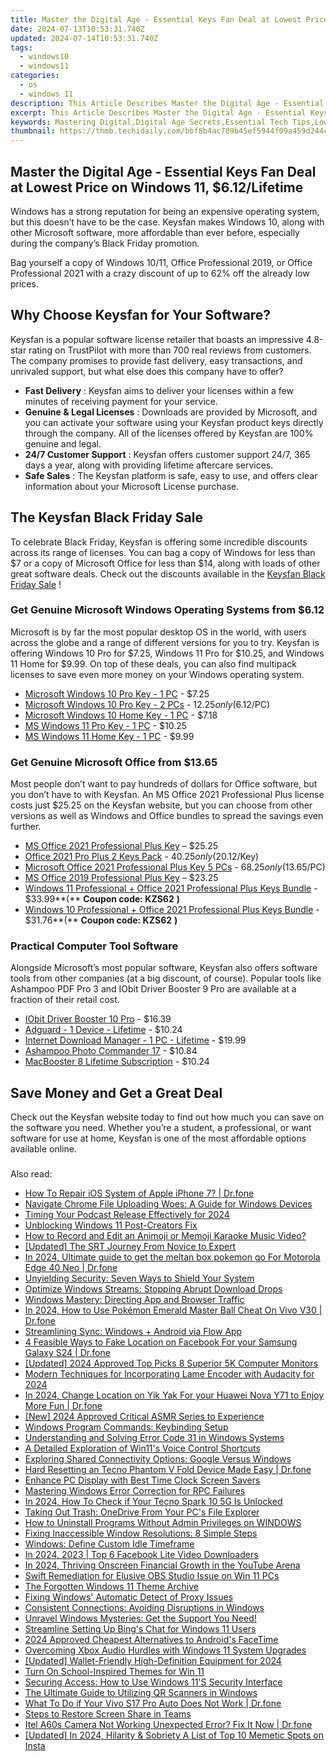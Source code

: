 ```yaml
---
title: Master the Digital Age - Essential Keys Fan Deal at Lowest Price on Windows 11, $6.12/Lifetime
date: 2024-07-13T10:53:31.740Z
updated: 2024-07-14T10:53:31.740Z
tags:
  - windows10
  - windows11
categories:
  - os
  - windows 11
description: This Article Describes Master the Digital Age - Essential Keys Fan Deal at Lowest Price on Windows 11, $6.12/Lifetime
excerpt: This Article Describes Master the Digital Age - Essential Keys Fan Deal at Lowest Price on Windows 11, $6.12/Lifetime
keywords: Mastering Digital,Digital Age Secrets,Essential Tech Tips,Low-Price Windows Deals,Lifetime Tech Savings,Fan Deal Advantage,Affordable PC Access
thumbnail: https://thmb.techidaily.com/bbf8b4ac709b45ef5944f09a459d244c293de523e01954b86b12ee5efc9e9834.jpg
---
```


## Master the Digital Age - Essential Keys Fan Deal at Lowest Price on Windows 11, $6.12/Lifetime

 Windows has a strong reputation for being an expensive operating system, but this doesn’t have to be the case. Keysfan makes Windows 10, along with other Microsoft software, more affordable than ever before, especially during the company’s Black Friday promotion.

 Bag yourself a copy of Windows 10/11, Office Professional 2019, or Office Professional 2021 with a crazy discount of up to 62% off the already low prices.

## Why Choose Keysfan for Your Software?

 Keysfan is a popular software license retailer that boasts an impressive 4.8-star rating on TrustPilot with more than 700 real reviews from customers. The company promises to provide fast delivery, easy transactions, and unrivaled support, but what else does this company have to offer?

* **Fast Delivery** : Keysfan aims to deliver your licenses within a few minutes of receiving payment for your service.
* **Genuine & Legal Licenses** : Downloads are provided by Microsoft, and you can activate your software using your Keysfan product keys directly through the company. All of the licenses offered by Keysfan are 100% genuine and legal.
* **24/7 Customer Support** : Keysfan offers customer support 24/7, 365 days a year, along with providing lifetime aftercare services.
* **Safe Sales** : The Keysfan platform is safe, easy to use, and offers clear information about your Microsoft License purchase.

## The Keysfan Black Friday Sale

 To celebrate Black Friday, Keysfan is offering some incredible discounts across its range of licenses. You can bag a copy of Windows for less than $7 or a copy of Microsoft Office for less than $14, along with loads of other great software deals. Check out the discounts available in the [Keysfan Black Friday Sale](https://www.keysfan.com/black-friday-sale-storm.html?ksf=vky35) !

### Get Genuine Microsoft Windows Operating Systems from $6.12

 Microsoft is by far the most popular desktop OS in the world, with users across the globe and a range of different versions for you to try. Keysfan is offering Windows 10 Pro for $7.25, Windows 11 Pro for $10.25, and Windows 11 Home for $9.99\. On top of these deals, you can also find multipack licenses to save even more money on your Windows operating system.

* [Microsoft Windows 10 Pro Key - 1 PC](https://www.keysfan.com/microsoft-windows-10-pro-key.html?ksf=vky35) \- $7.25
* [Microsoft Windows 10 Pro Key - 2 PCs](https://www.keysfan.com/microsoft-windows-10-pro-key-2-pcs.html?ksf=vky35) \- $12.25 only ($6.12/PC)
* [Microsoft Windows 10 Home Key - 1 PC](https://www.keysfan.com/microsoft-windows-10-home-key.html?ksf=vky35) \- $7.18
* [MS Windows 11 Pro Key - 1 PC](https://www.keysfan.com/ms-microsoft-windows-11-pro-key.html?ksf=vky35) \- $10.25
* [MS Windows 11 Home Key - 1 PC](https://www.keysfan.com/windows-11-home-key-1-pc.html?ksf=vky35) \- $9.99

### Get Genuine Microsoft Office from $13.65

 Most people don’t want to pay hundreds of dollars for Office software, but you don’t have to with Keysfan. An MS Office 2021 Professional Plus license costs just $25.25 on the Keysfan website, but you can choose from other versions as well as Windows and Office bundles to spread the savings even further.

* [MS Office 2021 Professional Plus Key](https://www.keysfan.com/ms-office-2021-pro-plus-key.html?ksf=vky35) – $25.25
* [Office 2021 Pro Plus 2 Keys Pack](https://www.keysfan.com/2-office-2021-pro-plus-keys-pack.html?ksf=vky35) \- $40.25 only ($20.12/Key)
* [Microsoft Office 2021 Professional Plus Key 5 PCs](https://www.keysfan.com/office-2021-professional-plus-key-5pcs.html?ksf=vky35) \- $68.25 only ($13.65/PC)
* [MS Office 2019 Professional Plus Key](https://www.keysfan.com/ms-office-2019-pro-plus-key-1pc.html?ksf=vky35) – $23.25
* [Windows 11 Professional + Office 2021 Professional Plus Keys Bundle](https://www.keysfan.com/windows-11-pro-and-office-2021-pro-plus-key-bundle.html?ksf=vky35) \- $33.99**(** **Coupon code: KZS62** **)**
* [Windows 10 Professional + Office 2021 Professional Plus Keys Bundle](https://www.keysfan.com/windows-10-pro-and-office-2021-pro-plus-key-bundle.html?ksf=vky35) \- $31.76**(** **Coupon code: KZS62** **)**

### Practical Computer Tool Software

 Alongside Microsoft’s most popular software, Keysfan also offers software tools from other companies (at a big discount, of course). Popular tools like Ashampoo PDF Pro 3 and IObit Driver Booster 9 Pro are available at a fraction of their retail cost.

* [IObit Driver Booster 10 Pro](https://www.keysfan.com/iobit-driver-booster-10-pro.html?ksf=vky35) \- $16.39
* [Adguard - 1 Device - Lifetime](https://www.keysfan.com/adguard-for-windows-mac-android-ios.html?ksf=vky35) \- $10.24
* [Internet Download Manager - 1 PC - Lifetime](https://www.keysfan.com/internet-download-manager-1-pc-lifetime.html?ksf=vky35) \- $19.99
* [Ashampoo Photo Commander 17](https://www.keysfan.com/ashampoo-photo-commander-17.html?ksf=vky35) \- $10.84
* [MacBooster 8 Lifetime Subscription](https://www.keysfan.com/macbooster-8-lifetime-subscription.html?ksf=vky35) \- $10.24

## Save Money and Get a Great Deal

 Check out the Keysfan website today to find out how much you can save on the software you need. Whether you’re a student, a professional, or want software for use at home, Keysfan is one of the most affordable options available online.

###


<ins class="adsbygoogle"
     style="display:block"
     data-ad-format="autorelaxed"
     data-ad-client="ca-pub-7571918770474297"
     data-ad-slot="1223367746"></ins>



<ins class="adsbygoogle"
     style="display:block"
     data-ad-client="ca-pub-7571918770474297"
     data-ad-slot="8358498916"
     data-ad-format="auto"
     data-full-width-responsive="true"></ins>



<span class="atpl-alsoreadstyle">Also read:</span>
<div><ul>
<li><a href="https://techidaily.com/how-to-repair-ios-system-of-apple-iphone-7-drfone-by-drfone-ios-system-repair-ios-system-repair/"><u>How To Repair iOS System of Apple iPhone 7? | Dr.fone</u></a></li>
<li><a href="https://win11.techidaily.com/navigate-chrome-file-uploading-woes-a-guide-for-windows-devices/"><u>Navigate Chrome File Uploading Woes: A Guide for Windows Devices</u></a></li>
<li><a href="https://article-files.techidaily.com/timing-your-podcast-release-effectively-for-2024/"><u>Timing Your Podcast Release Effectively for 2024</u></a></li>
<li><a href="https://network-issues.techidaily.com/unblocking-windows-11-post-creators-fix/"><u>Unblocking Windows 11 Post-Creators Fix</u></a></li>
<li><a href="https://meme-emoji.techidaily.com/how-to-record-and-edit-an-animoji-or-memoji-karaoke-music-video/"><u>How to Record and Edit an Animoji or Memoji Karaoke Music Video?</u></a></li>
<li><a href="https://some-guidance.techidaily.com/updated-the-srt-journey-from-novice-to-expert/"><u>[Updated] The SRT Journey  From Novice to Expert</u></a></li>
<li><a href="https://android-pokemon-go.techidaily.com/in-2024-ultimate-guide-to-get-the-meltan-box-pokemon-go-for-motorola-edge-40-neo-drfone-by-drfone-virtual-android/"><u>In 2024, Ultimate guide to get the meltan box pokemon go For Motorola Edge 40 Neo | Dr.fone</u></a></li>
<li><a href="https://win11.techidaily.com/unyielding-security-seven-ways-to-shield-your-system/"><u>Unyielding Security: Seven Ways to Shield Your System</u></a></li>
<li><a href="https://win11.techidaily.com/optimize-windows-streams-stopping-abrupt-download-drops/"><u>Optimize Windows Streams: Stopping Abrupt Download Drops</u></a></li>
<li><a href="https://win11.techidaily.com/windows-mastery-directing-app-and-browser-traffic/"><u>Windows Mastery: Directing App and Browser Traffic</u></a></li>
<li><a href="https://change-location.techidaily.com/in-2024-how-to-use-pokemon-emerald-master-ball-cheat-on-vivo-v30-drfone-by-drfone-virtual-android/"><u>In 2024, How to Use Pokémon Emerald Master Ball Cheat On Vivo V30 | Dr.fone</u></a></li>
<li><a href="https://win11.techidaily.com/streamlining-sync-windows-plus-android-via-flow-app/"><u>Streamlining Sync: Windows + Android via Flow App</u></a></li>
<li><a href="https://location-social.techidaily.com/4-feasible-ways-to-fake-location-on-facebook-for-your-samsung-galaxy-s24-drfone-by-drfone-virtual-android/"><u>4 Feasible Ways to Fake Location on Facebook For your Samsung Galaxy S24 | Dr.fone</u></a></li>
<li><a href="https://vp-tips.techidaily.com/updated-2024-approved-top-picks-8-superior-5k-computer-monitors/"><u>[Updated] 2024 Approved  Top Picks  8 Superior 5K Computer Monitors</u></a></li>
<li><a href="https://sound-tweaking.techidaily.com/modern-techniques-for-incorporating-lame-encoder-with-audacity-for-2024/"><u>Modern Techniques for Incorporating Lame Encoder with Audacity for 2024</u></a></li>
<li><a href="https://location-social.techidaily.com/in-2024-change-location-on-yik-yak-for-your-huawei-nova-y71-to-enjoy-more-fun-drfone-by-drfone-virtual-android/"><u>In 2024, Change Location on Yik Yak For your Huawei Nova Y71 to Enjoy More Fun | Dr.fone</u></a></li>
<li><a href="https://facebook-video-footage.techidaily.com/new-2024-approved-critical-asmr-series-to-experience/"><u>[New] 2024 Approved  Critical ASMR Series to Experience</u></a></li>
<li><a href="https://win11.techidaily.com/windows-program-commands-keybinding-setup/"><u>Windows Program Commands: Keybinding Setup</u></a></li>
<li><a href="https://win11.techidaily.com/understanding-and-solving-error-code-31-in-windows-systems/"><u>Understanding and Solving Error Code 31 in Windows Systems</u></a></li>
<li><a href="https://win11.techidaily.com/a-detailed-exploration-of-win11s-voice-control-shortcuts/"><u>A Detailed Exploration of Win11's Voice Control Shortcuts</u></a></li>
<li><a href="https://win11.techidaily.com/exploring-shared-connectivity-options-google-versus-windows/"><u>Exploring Shared Connectivity Options: Google Versus Windows</u></a></li>
<li><a href="https://techidaily.com/hard-resetting-an-tecno-phantom-v-fold-device-made-easy-drfone-by-drfone-reset-android-reset-android/"><u>Hard Resetting an Tecno Phantom V Fold Device Made Easy | Dr.fone</u></a></li>
<li><a href="https://win11.techidaily.com/enhance-pc-display-with-best-time-clock-screen-savers/"><u>Enhance PC Display with Best Time Clock Screen Savers</u></a></li>
<li><a href="https://win11.techidaily.com/mastering-windows-error-correction-for-rpc-failures/"><u>Mastering Windows Error Correction for RPC Failures</u></a></li>
<li><a href="https://sim-unlock.techidaily.com/in-2024-how-to-check-if-your-tecno-spark-10-5g-is-unlocked-by-drfone-android/"><u>In 2024, How To Check if Your Tecno Spark 10 5G Is Unlocked</u></a></li>
<li><a href="https://win11.techidaily.com/taking-out-trash-onedrive-from-your-pcs-file-explorer/"><u>Taking Out Trash: OneDrive From Your PC's File Explorer</u></a></li>
<li><a href="https://win11.techidaily.com/how-to-uninstall-programs-without-admin-privileges-on-windows/"><u>How to Uninstall Programs Without Admin Privileges on WINDOWS</u></a></li>
<li><a href="https://win11.techidaily.com/fixing-inaccessible-window-resolutions-8-simple-steps/"><u>Fixing Inaccessible Window Resolutions: 8 Simple Steps</u></a></li>
<li><a href="https://win11.techidaily.com/windows-define-custom-idle-timeframe/"><u>Windows: Define Custom Idle Timeframe</u></a></li>
<li><a href="https://facebook-video-recording.techidaily.com/in-2024-2023-top-6-facebook-lite-video-downloaders/"><u>In 2024, 2023 | Top 6 Facebook Lite Video Downloaders</u></a></li>
<li><a href="https://youtube-stream.techidaily.com/in-2024-thriving-onscreen-financial-growth-in-the-youtube-arena/"><u>In 2024, Thriving Onscreen  Financial Growth in the YouTube Arena</u></a></li>
<li><a href="https://win11.techidaily.com/swift-remediation-for-elusive-obs-studio-issue-on-win-11-pcs/"><u>Swift Remediation for Elusive OBS Studio Issue on Win 11 PCs</u></a></li>
<li><a href="https://win11.techidaily.com/the-forgotten-windows-11-theme-archive/"><u>The Forgotten Windows 11 Theme Archive</u></a></li>
<li><a href="https://win11.techidaily.com/fixing-windows-automatic-detect-of-proxy-issues/"><u>Fixing Windows' Automatic Detect of Proxy Issues</u></a></li>
<li><a href="https://win11.techidaily.com/consistent-connections-avoiding-disruptions-in-windows/"><u>Consistent Connections: Avoiding Disruptions in Windows</u></a></li>
<li><a href="https://win11.techidaily.com/unravel-windows-mysteries-get-the-support-you-need/"><u>Unravel Windows Mysteries: Get the Support You Need!</u></a></li>
<li><a href="https://win11.techidaily.com/streamline-setting-up-bings-chat-for-windows-11-users/"><u>Streamline Setting Up Bing's Chat for Windows 11 Users</u></a></li>
<li><a href="https://screen-recording.techidaily.com/2024-approved-cheapest-alternatives-to-androids-facetime/"><u>2024 Approved  Cheapest Alternatives to Android's FaceTime</u></a></li>
<li><a href="https://win11.techidaily.com/overcoming-xbox-audio-hurdles-with-windows-11-system-upgrades/"><u>Overcoming Xbox Audio Hurdles with Windows 11 System Upgrades</u></a></li>
<li><a href="https://fox-hovers.techidaily.com/updated-wallet-friendly-high-definition-equipment-for-2024/"><u>[Updated] Wallet-Friendly High-Definition Equipment for 2024</u></a></li>
<li><a href="https://win11.techidaily.com/turn-on-school-inspired-themes-for-win-11/"><u>Turn On School-Inspired Themes for Win 11</u></a></li>
<li><a href="https://win11.techidaily.com/securing-access-how-to-use-windows-11s-security-interface/"><u>Securing Access: How to Use Windows 11'S Security Interface</u></a></li>
<li><a href="https://win11.techidaily.com/the-ultimate-guide-to-utilizing-qr-scanners-in-windows/"><u>The Ultimate Guide to Utilizing QR Scanners in Windows</u></a></li>
<li><a href="https://howto.techidaily.com/what-to-do-if-your-vivo-s17-pro-auto-does-not-work-drfone-by-drfone-fix-android-problems-fix-android-problems/"><u>What To Do if Your Vivo S17 Pro Auto Does Not Work | Dr.fone</u></a></li>
<li><a href="https://win11.techidaily.com/steps-to-restore-screen-share-in-teams/"><u>Steps to Restore Screen Share in Teams</u></a></li>
<li><a href="https://fix-guide.techidaily.com/itel-a60s-camera-not-working-unexpected-error-fix-it-now-drfone-by-drfone-fix-android-problems-fix-android-problems/"><u>Itel A60s Camera Not Working Unexpected Error? Fix It Now | Dr.fone</u></a></li>
<li><a href="https://instagram-video-files.techidaily.com/updated-in-2024-hilarity-and-sobriety-a-list-of-top-10-memetic-spots-on-insta/"><u>[Updated] In 2024, Hilarity & Sobriety  A List of Top 10 Memetic Spots on Insta</u></a></li>
</ul></div>
